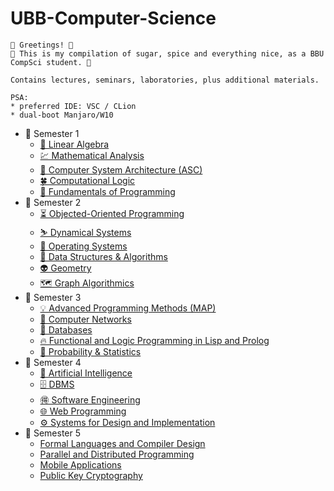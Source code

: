 # UBB-Computer-Science

    🔮 Greetings! 🔮
    🔮 This is my compilation of sugar, spice and everything nice, as a BBU CompSci student. 🔮

    Contains lectures, seminars, laboratories, plus additional materials.
    
    PSA:
    * preferred IDE: VSC / CLion
    * dual-boot Manjaro/W10

<ul>
    <li> 📂 Semester 1
        <ul>
            <li>
                <a href="https://github.com/913-Fintina-Olivia/UBB-Computer-Science/tree/main/Semester%201/Linear%20Algebra">
                    🔢 Linear Algebra
                </a>
            </li>
            <li>
                <a href="https://github.com/913-Fintina-Olivia/UBB-Computer-Science/tree/main/Semester%201/Mathematical%20Analysis">
                    💹 Mathematical Analysis
                </a>
            </li>
            <li>
                    <a href="https://github.com/913-Fintina-Olivia/UBB-Computer-Science/tree/main/Semester%201/Computer%20System%20Architecture%20(ASC)">
                       🏥 Computer System Architecture (ASC)
                    </a>
                </li>
             <li>
                    <a href="https://github.com/913-Fintina-Olivia/UBB-Computer-Science/tree/main/Semester%201/Computational%20Logic">
                       🍀 Computational Logic
                    </a>
                </li>
            <li>
                    <a href="https://github.com/913-Fintina-Olivia/UBB-Computer-Science/tree/main/Semester%201/Fundamentals%20of%20Programming">
                       🐍 Fundamentals of Programming
                    </a>
                </li>
         </ul>
      </li>
    <li> 📂 Semester 2
        <ul>
                <li>
                    <a href="https://github.com/913-Fintina-Olivia/UBB-Computer-Science/tree/main/Semester%202/Object-Oriented%20Programming">
                       ⏳ Objected-Oriented Programming
                    </a>
                </li>
                 <li>
                    <a href="https://github.com/913-Fintina-Olivia/UBB-Computer-Science/tree/main/Semester%202/Dynamical%20Systems">
                       ⛷ Dynamical Systems
                    </a>
                </li>
                 <li>
                    <a href="https://github.com/913-Fintina-Olivia/UBB-Computer-Science/tree/main/Semester%202/Operating%20Systems">
                       🌟 Operating Systems
                    </a>
                </li>
                <li>
                    <a href="https://github.com/913-Fintina-Olivia/UBB-Computer-Science/tree/main/Semester%202/Data%20Structures%20%26%20Algorithms">
                       🤖 Data Structures & Algorithms
                    </a>
                </li>
                <li>
                    <a href="https://github.com/913-Fintina-Olivia/UBB-Computer-Science/tree/main/Semester%202/Geometry">
                       👽 Geometry
                    </a>
                </li>
                <li>
                    <a href="https://github.com/913-Fintina-Olivia/UBB-Computer-Science/tree/main/Semester%202/Graph%20Algorithmics">
                       🗺️ Graph Algorithmics
                    </a>
                </li>
        </ul>
    </li>
    <li> 📂 Semester 3
        <ul>
                <li>
                    <a href="https://github.com/913-Fintina-Olivia/UBB-Computer-Science/tree/main/Semester%203/Advanced%20Programming%20Methods%20(MAP)">
                       💡 Advanced Programming Methods (MAP)
                    </a>
                </li>
                 <li>
                    <a href="https://github.com/913-Fintina-Olivia/UBB-Computer-Science/tree/main/Semester%203/Computer%20Networks">
                       📡 Computer Networks
                    </a>
                </li>
                <li>
                    <a href="https://github.com/913-Fintina-Olivia/UBB-Computer-Science/tree/main/Semester%203/Databases">
                       🎇 Databases
                    </a>
                </li>
                <li>
                    <a href="https://github.com/913-Fintina-Olivia/UBB-Computer-Science/tree/main/Semester%203/Functional%20and%20Logic%20Programming">
                       🔥 Functional and Logic Programming in Lisp and Prolog
                    </a>
                </li>
                <li>
                    <a href="https://github.com/FintinaOlivia/UBB-Computer-Science/tree/main/Semester%203/Probability%20%26%20Statistics">
                       🎰 Probability & Statistics
                    </a>
                </li>
        </ul>
    </li>
     <li> 📂 Semester 4
        <ul>
                <li>
                    <a href="https://github.com/913-Fintina-Olivia/UBB-Computer-Science/tree/main/Semester%204/Artificial%20Intelligence">
                        🧠 Artificial Intelligence
                    </a>
                </li>
                 <li>
                    <a href="https://github.com/913-Fintina-Olivia/UBB-Computer-Science/tree/main/Semester%204/DBMS">
                       🗄️ DBMS
                    </a>
                </li>
                <li>
                    <a href="https://github.com/913-Fintina-Olivia/UBB-Computer-Science/tree/main/Semester%204/Software%20Engineering">
                       🉐 Software Engineering
                    </a>
                </li>
                <li>
                    <a href="https://github.com/913-Fintina-Olivia/UBB-Computer-Science/tree/main/Semester%204/Web%20Programming">
                       🌐 Web Programming
                    </a>
                </li>
                <li>
                    <a  href="https://github.com/FintinaOlivia/Travellers-Guild-Backend">
                      ⚙️ Systems for Design and Implementation
                    </a>
                </li>
        </ul>
    </li>
     <li> 📂 Semester 5
        <ul>
                <li>
                    <a href="https://github.com/FintinaOlivia/FLCD/tree/master">
                        Formal Languages and Compiler Design
                    </a>
                </li>
                <li>
                    <a href="https://github.com/FintinaOlivia/UBB-Computer-Science/tree/main/Semester%205/Parallel%20And%20Distributed%20Programming">
Parallel and Distributed Programming
                    </a>
                </li>
                <li>
                    <a href="https://github.com/FintinaOlivia/UBB-Computer-Science/tree/main/Semester%205/Mobile%20Applications">
                        Mobile Applications
                    </a>
                </li>
                <li>
                    <a href="https://github.com/FintinaOlivia/UBB-Computer-Science/tree/main/Semester%205/Public%20Key%20Cryptography">
                        Public Key Cryptography
                    </a>
                </li>
        </ul>
     </li>
</ul>
